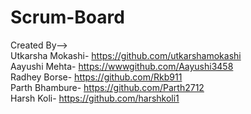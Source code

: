# Scrum-Board
Created By--> 
<br/>Utkarsha Mokashi- https://github.com/utkarshamokashi
<br/>Aayushi Mehta- https://wwwgithub.com/Aayushi3458
<br/>Radhey Borse- https://github.com/Rkb911
<br/>Parth Bhambure- https://github.com/Parth2712
<br/>Harsh Koli- https://github.com/harshkoli1
